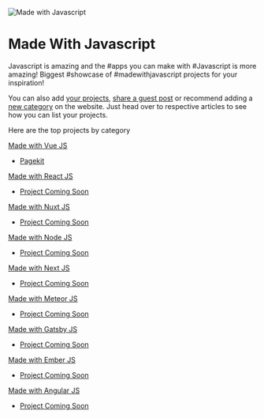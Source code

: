 ![Made with Javascript](https://madewithjavascript.club/Made-With-Javascript-Logo.png)

# Made With Javascript

Javascript is amazing and the #apps you can make with #Javascript is more amazing! Biggest #showcase of #madewithjavascript projects for your inspiration!

You can also add [your projects][request-project], [share a guest post][request-post] or recommend adding a [new category][request-category] on the website. Just head over to respective articles to see how you can list your projects.

Here are the top projects by category

[Made with Vue JS][made-with-vue-js]

- [Pagekit][pagekit]

[Made with React JS][made-with-react-js]

- [Project Coming Soon][made-with-javascript]

[Made with Nuxt JS][made-with-nuxt-js]

- [Project Coming Soon][made-with-javascript]

[Made with Node JS][made-with-node-js]

- [Project Coming Soon][made-with-javascript]

[Made with Next JS][made-with-next-js]

- [Project Coming Soon][made-with-javascript]

[Made with Meteor JS][made-with-meteor-js]

- [Project Coming Soon][made-with-javascript]

[Made with Gatsby JS][made-with-gatsby-js]

- [Project Coming Soon][made-with-javascript]

[Made with Ember JS][made-with-ember-js]

- [Project Coming Soon][made-with-javascript]

[Made with Angular JS][made-with-angular-js]

- [Project Coming Soon][made-with-javascript]

[made-with-vue-js]: https://madewithjavascript.club/categories/vue-js "Made with Vue JS"
[made-with-react-js]: https://madewithjavascript.club/categories/react-js "Made with React JS"
[made-with-nuxt-js]: https://madewithjavascript.club/categories/nuxt-js "Made with Nuxt JS"
[made-with-node-js]: https://madewithjavascript.club/categories/node-js "Made with Node JS"
[made-with-next-js]: https://madewithjavascript.club/categories/next-js "Made with Next JS"
[made-with-meteor-js]: https://madewithjavascript.club/categories/meteor-js "Made with Meteor JS"
[made-with-gatsby-js]: https://madewithjavascript.club/categories/gatsby-js "Made with Gatsby JS"
[made-with-ember-js]: https://madewithjavascript.club/categories/ember-js "Made with Ember JS"
[made-with-angular-js]: https://madewithjavascript.club/categories/angular-js "Made with Angular JS"
[made-with-javascript]: https://madewithjavascript.club/ "Made with Javscript Club"
[pagekit]: ./vue/pagekit-made-with-vue-js-showcase.md "Pagekit | Made with Vue JS"
[request-project]: https://madewithjavascript.club/categories/request/project "Submit your project | Made with Vue JS"
[request-post]: https://madewithjavascript.club/categories/request/post "Guest Post | Made with Vue JS"
[request-category]: https://madewithjavascript.club/categories/request/categories "Suggest new JS framework | Made with Vue JS"

